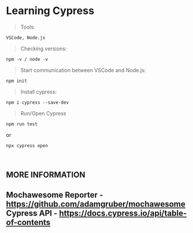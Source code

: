 
<head>
<h1>Learning Cypress</h1>
</head>
<body>

> Tools: 
```
VSCode, Node.js
```
> Checking versions: 
```
npm -v / node -v
```
> Start communication between VSCode and Node.js: 
```
npm init
```
> Install cypress:
```
npm i cypress --save-dev
```
> Run/Open Cypress
```
npm run test
```
or
```
npx cypress open
```
</body>

</br>

<h2><strong>MORE INFORMATION</strong><h2>

Mochawesome Reporter - https://github.com/adamgruber/mochawesome</br>
Cypress API - https://docs.cypress.io/api/table-of-contents
